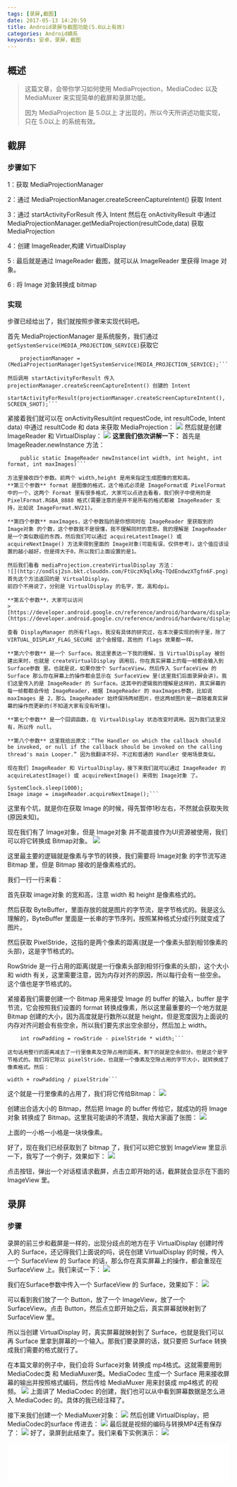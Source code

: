 ```yaml
---
tags: [录屏,截图]
date: 2017-05-13 14:20:59
title: Android录屏与截图功能(5.0以上有效)
categories: Android嫡系
keywords: 安卓，录屏，截图
---
```

## 概述
>这篇文章，会带你学习如何使用 MediaProjection，MediaCodec 以及 MediaMuxer 来实现简单的截屏和录屏功能。
>
>因为 MediaProjection 是 5.0以上 才出现的，所以今天所讲述功能实现，只在 5.0以上 的系统有效。


<!-- more -->

## 截屏

### 步骤如下

1：获取 MediaProjectionManager

2：通过 MediaProjectionManager.createScreenCaptureIntent() 获取 Intent

3：通过 startActivityForResult 传入 Intent 然后在 onActivityResult 中通过 MediaProjectionManager.getMediaProjection(resultCode,data) 获取 MediaProjection

4：创建 ImageReader,构建 VirtualDisplay

5 : 最后就是通过 ImageReader 截图，就可以从 ImageReader 里获得 Image 对象。

6 : 将 Image 对象转换成 bitmap

### 实现

步骤已经给出了，我们就按照步骤来实现代码吧。

首先 MediaProjectionManager 是系统服务，我们通过
`getSystemService(MEDIA_PROJECTION_SERVICE)`获取它

```
	projectionManager = (MediaProjectionManager)getSystemService(MEDIA_PROJECTION_SERVICE);```

然后调用 startActivityForResult 传入 projectionManager.createScreenCaptureIntent() 创建的 Intent

```
	startActivityForResult(projectionManager.createScreenCaptureIntent(), SCREEN_SHOT);```

紧接着我们就可以在 onActivityResult(int requestCode, int resultCode, Intent data) 中通过 resultCode 和 data 来获取 MediaProjection：
![](http://ondlsj2sn.bkt.clouddn.com/FvvwP2iend8mydeWF0tijrsyMnbx.png)
然后就是创建 ImageReader 和 VirtualDisplay：
![](http://ondlsj2sn.bkt.clouddn.com/FtclwbgSmfNuAKRzLV7ItmxQ2TUB.png)
**这里我们依次讲解一下：**
首先是 ImageReader.newInstance 方法：
```
	public static ImageReader newInstance(int width, int height, int format, int maxImages)```

方法里接收四个参数。前两个 width,height 是用来指定生成图像的宽和高。
**第三个参数** format 是图像的格式，这个格式必须是 ImageFormat或 PixelFormat 中的一个，这两个 Format 里有很多格式，大家可以点进去看看，我们例子中使用的是 PixelFormat.RGBA_8888 格式(需要注意的是并不是所有的格式都被 ImageReader 支持，比如说 ImageFormat.NV21)。

**第四个参数** maxImages，这个参数指的是你想同时在 ImageReader 里获取到的 Image对象 的个数，这个参数我不是很懂，我不理解同时的意思。我的理解是 ImageReader 是一个类似数组的东西，然后我们可以通过 acquireLatestImage() 或 acquireNextImage() 方法来得到里面的 Image对象(可能有误，仅供参考)。这个值应该设置的越小越好，但是得大于0，所以我们上面设置的是1。

然后我们看看 mediaProjection.createVirtualDisplay 方法：
![](http://ondlsj2sn.bkt.clouddn.com/FtUczK9qlxRq-TQdEndwzXTgfn6F.png)
首先这个方法返回的是 VirtualDisplay。
前四个不用说了，分别是 VirtualDisplay 的名字，宽，高和dpi。

**第五个参数**，大家可以访问
> [https://developer.android.google.cn/reference/android/hardware/display/DisplayManager.html](https://developer.android.google.cn/reference/android/hardware/display/DisplayManager.html)

查看 DisplayManager 的所有flags，我没有具体的研究过，在本次要实现的例子里，除了 VIRTUAL_DISPLAY_FLAG_SECURE 这个会报错，其他的 flags 效果都一样。

**第六个参数** 是一个 Surface。我这里表达一下我的理解，当 VirtualDisplay 被创建出来时，也就是 createVirtualDisplay 调用后，你在真实屏幕上的每一帧都会输入到 Surface参数 里。也就是说，如果你放个 SurfaceView，然后传入 SurfaceView 的 Surface 那么你在屏幕上的操作都会显示在 SurfaceView 里(这里我们后面录屏会讲)。我们这里传入的是 ImageReader 的 Surface。这其中的逻辑我的理解是这样的，真实屏幕的每一帧都都会传给 ImageReader，根据 ImageReader 的 maxImages参数，比如说 maxImages 是 2，那么 ImageReader 始终保持两帧图片，但这两帧图片是一直随着真实屏幕的操作而更新的(不知道大家有没有听懂)。

**第七个参数** 是一个回调函数，在 VirtualDisplay 状态改变时调用。因为我们这里没有，所以传 null。

**第八个参数** 这里我给出原文：“The Handler on which the callback should be invoked, or null if the callback should be invoked on the calling thread's main Looper.” 因为我翻译不好。不过和普通的 Handler 使用场景类似。

现在我们 ImageReader 和 VirtualDisplay，接下来我们就可以通过 ImageReader 的 acquireLatestImage() 或 acquireNextImage() 来得到 Image对象 了。

```
	SystemClock.sleep(1000);
	Image image = imageReader.acquireNextImage();```

这里有个坑，就是你在获取 Image 的时候，得先暂停1秒左右，不然就会获取失败(原因未知)。

现在我们有了 Image对象，但是 Image对象 并不能直接作为UI资源被使用，我们可以将它转换成 Bitmap对象。
![](http://ondlsj2sn.bkt.clouddn.com/FkMjyveYJT5Rk3XXBS6V8-3xAb31.png)

这里最主要的逻辑就是像素与字节的转换，我们需要将 Image对象 的字节流写进 Bitmap 里，但是 Bitmap 接收的是像素格式的。

我们一行一行来看：

首先获取 image对象 的宽和高，注意 width 和 height 是像素格式的。

然后获取 ByteBuffer，里面存放的就是图片的字节流，是字节格式的。我是这么理解的，ByteBuffer 里面是一长串的字节序列，按照某种格式分成行列就变成了图片。

然后获取 PixelStride，这指的是两个像素的距离(就是一个像素头部到相邻像素的头部)，这是字节格式的。

RowStride 是一行占用的距离(就是一行像素头部到相邻行像素的头部)，这个大小和 width 有关，这里需要注意，因为内存对齐的原因，所以每行会有一些空余。这个值也是字节格式的。

紧接着我们需要创建一个 Bitmap 用来接受 Image 的 buffer 的输入，buffer 是字节流，它会按照我们设置的 format 转换成像素，所以这里最重要的一个地方就是 Bitmap 创建的大小，因为高度就是行数所以就是 height，但是宽度因为上面说的内存对齐问题会有些空余，所以我们要先求出空余部分，然后加上 width。

```
	int rowPadding = rowStride - pixelStride * width;```

这句话用整行的距离减去了一行里像素及空隙占用的距离，剩下的就是空余部分。但是这个是字节格式的。我们将它除以 pixelStride，也就是一个像素及空隙占用的字节大小，就转换成了像素格式。然后：

```
	width + rowPadding / pixelStride```

这个就是一行里像素的占用了，我们将它传给Bitmap：
![](http://ondlsj2sn.bkt.clouddn.com/FjyAwd7uOuIyoNuuaec1qCa3nymr.png)

创建出合适大小的 Bitmap，然后把 Image 的 buffer 传给它，就成功的将 Image对象 转换成了 Bitmap。这里我可能讲的不清楚，我给大家画了张图：
![](http://ondlsj2sn.bkt.clouddn.com/FnWlneYKo0wXmd93bqaRDI4M34d4.png)

上面的一小格一小格是一块块像素。

好了，现在我们已经获取到了 bitmap 了，我们可以把它放到 ImageView 里显示一下，我写了一个例子，效果如下：
![](http://ondlsj2sn.bkt.clouddn.com/FtWvLYP7rKhdUAWUPx34llXrOGK3.png)

点击按钮，弹出一个对话框请求截屏，点击立即开始的话，截屏就会显示在下面的 ImageView 里。

## 录屏 ##

### 步骤 ###
录屏的前三步和截屏是一样的，出现分歧点的地方在于 VirtualDisplay 创建时传入的 Surface，还记得我们上面说的吗，说在创建 VirtualDisplay 的时候，传入一个 SurfaceView 的 Surface 的话，那么你在真实屏幕上的操作，都会重现在 SurfaceView 上。我们来试一下：
![](http://ondlsj2sn.bkt.clouddn.com/FnytHOMHEcK-U27XqYMkI8d69TrV.png)

我们在Surface参数中传入一个 SurfaceView 的 Surface，效果如下：
![](http://ondlsj2sn.bkt.clouddn.com/FrUySmrKvQ8DIsbBwUNS2O_VRUMk.png)

可以看到我们放了一个 Button，放了一个 ImageView，放了一个 SurfaceView。点击 Button，然后点立即开始之后，真实屏幕就映射到了 SurfaceView 里。

所以当创建 VirtualDisplay 时，真实屏幕就映射到了 Surface，也就是我们可以再 Surface 里拿到屏幕的一个输入。那我们要录屏的话，就只要把 Surface 转换成我们需要的格式就行了。

在本篇文章的例子中，我们会将 Surface对象 转换成 mp4格式。这就需要用到MediaCodec类 和 MediaMuxer类。MediaCodec 生成一个 Surface 用来接收屏幕的输出并按照格式编码，然后传给 MediaMuxer 用来封装成 mp4格式 的视频。
![](http://ondlsj2sn.bkt.clouddn.com/Frwb1-cIhukMvnpralVVIChnGnxj.png)
上面讲了 MediaCodec 的创建，我们也可以从中看到屏幕数据是怎么进入 MediaCodec 的。具体的我已经注释了。

接下来我们创建一个 MediaMuxer对象：
![](http://ondlsj2sn.bkt.clouddn.com/FghD5GELyVoh3Q10yfrrEyxvGmIJ.png)
然后创建 VirtualDisplay，把 MediaCodec的surface 传进去：
![](http://ondlsj2sn.bkt.clouddn.com/FlSvfgcwQfAnOYlwK965rqsxvQw1.png)
最后就是视频的编码与转换MP4还有保存了：
![](http://ondlsj2sn.bkt.clouddn.com/FkgEsiyPE32QpetqNVJ-1RJsZZy2.png)
好了，录屏到此结束了。我们来看下实例演示：
![](http://ondlsj2sn.bkt.clouddn.com/FuksI4ntCx3D9s-GcPmdh6vpQHu9.png)

<iframe frameborder="no" border="0" marginwidth="0" marginheight="0" width=100% height=86 src="//music.163.com/outchain/player?type=2&id=17194024&auto=1&height=66"></iframe>